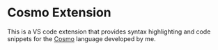 # Cosmo Extension

This is a VS code extension that provides syntax highlighting and code snippets for the [Cosmo](https://github.com/R-unic/cosmo) language developed by me.
